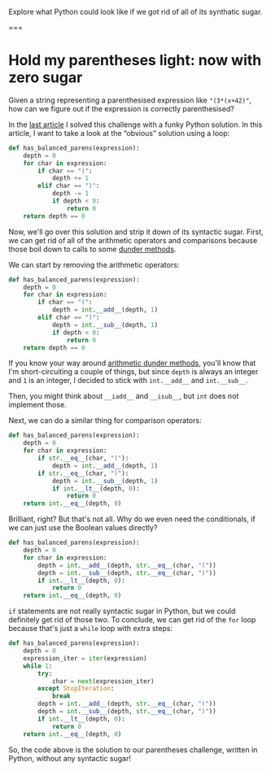 Explore what Python could look like if we got rid of all of its synthatic sugar.

===

# Hold my parentheses light: now with zero sugar


Given a string representing a parenthesised expression like `"(3*(x+42)"`, how can we figure out if the expression is correctly parenthesised?

In the [last article](/blog/hold-my-parentheses) I solved this challenge with a funky Python solution.
In this article, I want to take a look at the “obvious” solution using a loop:

```py
def has_balanced_parens(expression):
    depth = 0
    for char in expression:
        if char == "(":
            depth += 1
        elif char == ")":
            depth -= 1
            if depth < 0:
                return 0
    return depth == 0
```

Now, we'll go over this solution and strip it down of its syntactic sugar.
First, we can get rid of all of the arithmetic operators and comparisons because those boil down to calls to some [dunder methods](/blog/pydonts/dunder-methods).

We can start by removing the arithmetic operators:

```py
def has_balanced_parens(expression):
    depth = 0
    for char in expression:
        if char == "(":
            depth = int.__add__(depth, 1)
        elif char == ")":
            depth = int.__sub__(depth, 1)
            if depth < 0:
                return 0
    return depth == 0
```

If you know your way around [arithmetic dunder methods](/blog/pydonts/overloading-arithmetic-operators-with-dunder-methods), you'll know that I'm short-circuiting a couple of things, but since `depth` is always an integer and `1` is an integer, I decided to stick with `int.__add__` and `int.__sub__`.

Then, you might think about `__iadd__` and `__isub__`, but `int` does not implement those.

Next, we can do a similar thing for comparison operators:

```py
def has_balanced_parens(expression):
    depth = 0
    for char in expression:
        if str.__eq__(char, "("):
            depth = int.__add__(depth, 1)
        if str.__eq__(char, ")"):
            depth = int.__sub__(depth, 1)
            if int.__lt__(depth, 0):
                return 0
    return int.__eq__(depth, 0)
```

Brilliant, right?
But that's not all.
Why do we even need the conditionals, if we can just use the Boolean values directly?

```py
def has_balanced_parens(expression):
    depth = 0
    for char in expression:
        depth = int.__add__(depth, str.__eq__(char, "("))
        depth = int.__sub__(depth, str.__eq__(char, ")"))
        if int.__lt__(depth, 0):
            return 0
    return int.__eq__(depth, 0)
```

`if` statements are not really syntactic sugar in Python, but we could definitely get rid of those two.
To conclude, we can get rid of the `for` loop because that's just a `while` loop with extra steps:

```py
def has_balanced_parens(expression):
    depth = 0
    expression_iter = iter(expression)
    while 1:
        try:
            char = next(expression_iter)
        except StopIteration:
            break
        depth = int.__add__(depth, str.__eq__(char, "("))
        depth = int.__sub__(depth, str.__eq__(char, ")"))
        if int.__lt__(depth, 0):
            return 0
    return int.__eq__(depth, 0)
```

So, the code above is the solution to our parentheses challenge, written in Python, without any syntactic sugar!
